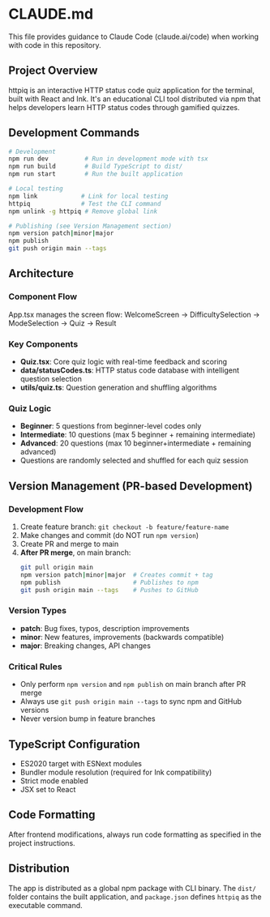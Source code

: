 # CLAUDE.md

This file provides guidance to Claude Code (claude.ai/code) when working with code in this repository.

## Project Overview

httpiq is an interactive HTTP status code quiz application for the terminal, built with React and Ink. It's an educational CLI tool distributed via npm that helps developers learn HTTP status codes through gamified quizzes.

## Development Commands

```bash
# Development
npm run dev          # Run in development mode with tsx
npm run build        # Build TypeScript to dist/
npm run start        # Run the built application

# Local testing
npm link            # Link for local testing
httpiq              # Test the CLI command
npm unlink -g httpiq # Remove global link

# Publishing (see Version Management section)
npm version patch|minor|major
npm publish
git push origin main --tags
```

## Architecture

### Component Flow
App.tsx manages the screen flow: WelcomeScreen → DifficultySelection → ModeSelection → Quiz → Result

### Key Components
- **Quiz.tsx**: Core quiz logic with real-time feedback and scoring
- **data/statusCodes.ts**: HTTP status code database with intelligent question selection
- **utils/quiz.ts**: Question generation and shuffling algorithms

### Quiz Logic
- **Beginner**: 5 questions from beginner-level codes only
- **Intermediate**: 10 questions (max 5 beginner + remaining intermediate)
- **Advanced**: 20 questions (max 10 beginner+intermediate + remaining advanced)
- Questions are randomly selected and shuffled for each quiz session

## Version Management (PR-based Development)

### Development Flow
1. Create feature branch: `git checkout -b feature/feature-name`
2. Make changes and commit (do NOT run `npm version`)
3. Create PR and merge to main
4. **After PR merge**, on main branch:
   ```bash
   git pull origin main
   npm version patch|minor|major  # Creates commit + tag
   npm publish                    # Publishes to npm
   git push origin main --tags    # Pushes to GitHub
   ```

### Version Types
- **patch**: Bug fixes, typos, description improvements
- **minor**: New features, improvements (backwards compatible)
- **major**: Breaking changes, API changes

### Critical Rules
- Only perform `npm version` and `npm publish` on main branch after PR merge
- Always use `git push origin main --tags` to sync npm and GitHub versions
- Never version bump in feature branches

## TypeScript Configuration

- ES2020 target with ESNext modules
- Bundler module resolution (required for Ink compatibility)
- Strict mode enabled
- JSX set to React

## Code Formatting

After frontend modifications, always run code formatting as specified in the project instructions.

## Distribution

The app is distributed as a global npm package with CLI binary. The `dist/` folder contains the built application, and `package.json` defines `httpiq` as the executable command.